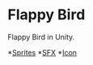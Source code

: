 # Flappy Bird
Flappy Bird in Unity.

*[Sprites](https://www.spriters-resource.com/mobile/flappybird/sheet/59894/)
*[SFX](https://www.sounds-resource.com/mobile/flappybird/sound/5309/)
*[Icon](https://upload.wikimedia.org/wikipedia/en/0/0a/Flappy_Bird_icon.png)